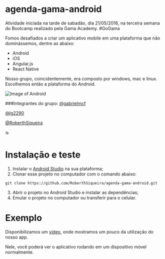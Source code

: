 # agenda-gama-android

Atividade iniciada na tarde de sabadão, dia 21/05/2016, na terceira semana do Bootcamp realizado pela Gama Academy. #GoGama

Fomos desafiados a criar um aplicativo mobile em uma plataforma que não dominássemos, dentre as abaixo:

- Android
- iOS
- Angular.js
- React Native

Nosso grupo, coincidentemente, era composto por windows, mac e linux. Escolhemos então a plataforma do Android.

![Image of Android](https://pbs.twimg.com/profile_images/616076655547682816/6gMRtQyY.jpg)

###Integrantes do grupo:
[@gabrielmcf](https://github.com/gabrielmcf)

[@lg2290](https://github.com/lg2290)

[@RoberthSiqueira](https://github.com/RoberthSiqueira)

:coffee:

# Instalação e teste

1. Instalar o [Android Studio](https://developer.android.com/studio/install.html) na sua plataforma;
2. Clonar esse projeto no computador com o comando abaixo:
```shellscript
git clone https://github.com/RoberthSiqueira/agenda-gama-android.git
```
3. Abrir o projeto no Android Studio e instalar as dependências;
4. Emular o projeto no computador ou transferir para o celular.

# Exemplo

Disponibilizamos um [vídeo](https://drive.google.com/file/d/0B75H0HULlt9uS21VZS1jbkxYa28/view?usp=drivesdk), onde mostramos um pouco da utilização do nosso app.

Nele, você poderá ver o aplicativo rodando em um dispositivo móvel normalmente.
